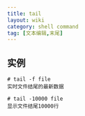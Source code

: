 ```yaml
---
title: tail
layout: wiki
category: shell command
tag: [文本编辑,末尾]
---
```



## 实例

```
# tail -f file
实时文件结尾的最新数据

# tail -10000 file
显示文件结尾10000行
```